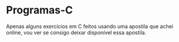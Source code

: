 # Programas-C
<p>Apenas alguns exercícios em C feitos usando uma apostila que achei 
online, vou ver se consigo deixar disponível essa apostila.</p>

